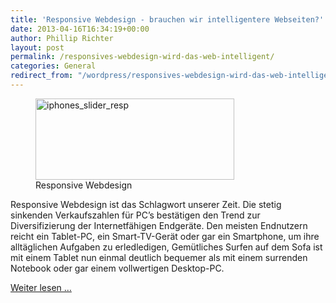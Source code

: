 ```yaml
---
title: 'Responsive Webdesign - brauchen wir intelligentere Webseiten?'
date: 2013-04-16T16:34:19+00:00
author: Phillip Richter
layout: post
permalink: /responsives-webdesign-wird-das-web-intelligent/
categories: General
redirect_from: "/wordpress/responsives-webdesign-wird-das-web-intelligent/"
---
```

<figure id="attachment_10" style="width: 318px" class="wp-caption alignleft">
<img class="size-medium wp-image-10 " alt="iphones_slider_resp" src="{{ site.url }}/assets/responsivetut/iphones_slider_resp-300x123.png" width="318" height="130" srcset="{{ site.url }}/assets/responsivetut/iphones_slider_resp-300x123.png 300w, {{ site.url }}/assets/responsivetut/iphones_slider_resp.png 800w" sizes="(max-width: 318px) 85vw, 318px" />
<figcaption class="wp-caption-text">Responsive Webdesign</figcaption>
</figure> 
Responsive Webdesign ist das Schlagwort unserer Zeit. Die stetig sinkenden Verkaufszahlen für PC&#8217;s bestätigen den Trend zur Diversifizierung der Internetfähigen Endgeräte. Den meisten Endnutzern reicht ein Tablet-PC, ein Smart-TV-Gerät oder gar ein Smartphone, um ihre alltäglichen Aufgaben zu erledledigen, Gemütliches Surfen auf dem Sofa ist mit einem Tablet nun einmal deutlich bequemer als mit einem surrenden Notebook oder gar einem vollwertigen Desktop-PC.

[Weiter lesen &#8230;](http://pagewizz.com/responsive-webdesign-brauchen-wir-intelligentere-webseiten/)
